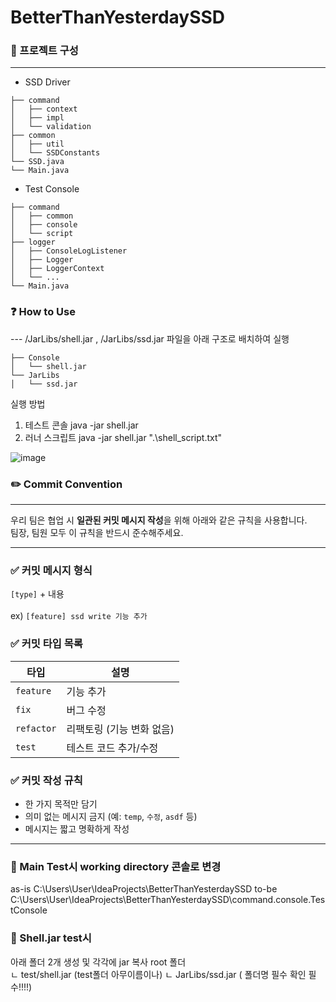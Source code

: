# BetterThanYesterdaySSD

### 🚡 프로젝트 구성
---

- SSD Driver
```SSD Driver
├── command
│   ├── context
│   ├── impl
│   └── validation
├── common
│   ├── util
│   └── SSDConstants
└── SSD.java
└── Main.java

```

- Test Console
```Test Console
├── command
│   ├── common
│   ├── console
│   └── script
├── logger
│   ├── ConsoleLogListener
│   ├── Logger
│   ├── LoggerContext
│   └── ...
└── Main.java
```


### ❓ How to Use
---  /JarLibs/shell.jar , /JarLibs/ssd.jar 파일을 아래 구조로 배치하여 실행 

```Test Console
├── Console
│   └── shell.jar
└── JarLibs
│   └── ssd.jar

```

실행 방법
1. 테스트 콘솔 java -jar shell.jar
2. 러너 스크립트 java -jar shell.jar ".\shell_script.txt" 

![image](https://github.com/user-attachments/assets/25526bc7-c645-4af8-ac8c-1b7c9e2759f9)


### ✏️ Commit Convention
---

우리 팀은 협업 시 **일관된 커밋 메시지 작성**을 위해 아래와 같은 규칙을 사용합니다.  
팀장, 팀원 모두 이 규칙을 반드시 준수해주세요.

---

### ✅ 커밋 메시지 형식

`[type]`  +  내용 <br><br>
ex) `[feature] ssd write 기능 추가 `



### ✅ 커밋 타입 목록

| 타입 | 설명 |
|------|------|
| `feature` | 기능 추가 |
| `fix` | 버그 수정 |
| `refactor` | 리팩토링 (기능 변화 없음) |
| `test` | 테스트 코드 추가/수정 |

### ✅ 커밋 작성 규칙

- 한 가지 목적만 담기
- 의미 없는 메시지 금지 (예: `temp`, `수정`, `asdf` 등)
- 메시지는 짧고 명확하게 작성

---

### 📝 Main Test시 working directory 콘솔로 변경 
as-is C:\Users\User\IdeaProjects\BetterThanYesterdaySSD
to-be C:\Users\User\IdeaProjects\BetterThanYesterdaySSD\command.console.TestConsole

### 📝 Shell.jar test시 
 아래 폴더 2개 생성 및 각각에 jar 복사
 root 폴더  
   ㄴ test/shell.jar   (test폴더 아무이름이나)
   ㄴ JarLibs/ssd.jar  ( 폴더명 필수 확인 필수!!!!)

